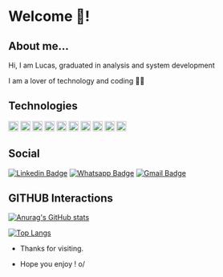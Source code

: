# Welcome 👋!
 
## About me...

Hi, I am Lucas, graduated in analysis and system development

I am a lover of technology and coding :man_technologist:
 
 
## Technologies
<code><img height="20" src="https://img.shields.io/badge/java-%23ED8B00.svg?style=for-the-badge&logo=java&logoColor=white"></code>
<code><img height="20" src="https://img.shields.io/badge/JavaScript-323330?style=for-the-badge&logo=javascript&logoColor=F7DF1E"></code>
<code><img height="20" src="https://img.shields.io/badge/TypeScript-007ACC?style=for-the-badge&logo=typescript&logoColor=white"></code>
<code><img height="20" src="https://img.shields.io/badge/angular-%23DD0031.svg?style=for-the-badge&logo=angular&logoColor=white"></code>
<code><img height="20" src="https://img.shields.io/badge/React-20232A?style=for-the-badge&logo=react&logoColor=61DAFB"></code>
<code><img height="20" src="https://img.shields.io/badge/React_Native-20232A?style=for-the-badge&logo=react&logoColor=61DAFB"></code>
<code><img height="20" src="https://img.shields.io/badge/HTML5-E34F26?style=for-the-badge&logo=html5&logoColor=white"></code>
<code><img height="20" src="https://img.shields.io/badge/PostgreSQL-316192?style=for-the-badge&logo=postgresql&logoColor=white"></code>
<code><img height="20" top="20px" src="https://img.shields.io/badge/Oracle-F80000?style=for-the-badge&logo=oracle&logoColor=white"></code>
<code><img height="20" src="https://img.shields.io/badge/-Stackoverflow-FE7A16?style=for-the-badge&logo=stack-overflow&logoColor=white"></code>



## Social

[![Linkedin Badge](https://img.shields.io/badge/-LinkedIn-blue?style=flat-square&logo=Linkedin&logoColor=white&link=https://www.linkedin.com/in/lucasgabrieljesus/)](https://www.linkedin.com/in/lucasgabrieljesus/)
[![Whatsapp Badge](https://img.shields.io/badge/-Whatsapp-4CA143?style=flat-square&labelColor=4CA143&logo=whatsapp&logoColor=white&link=https://api.whatsapp.com/send?phone=5565993464850&text=Ol%C3%A1%2C%20tudo%20bem%3F)](https://api.whatsapp.com/send?phone=5565993464850&text=Ol%C3%A1%2C%20tudo%20bem%3F)
[![Gmail Badge](https://img.shields.io/badge/-Gmail-c14438?style=flat-square&logo=Gmail&logoColor=white&link=mailto:lucasjesusone@gmail.com)](mailto:lucasjesusone@gmail.com)

## GITHUB Interactions
[![Anurag's GitHub stats](https://github-readme-stats.vercel.app/api?username=lucasjesusone)](https://github.com/anuraghazra/github-readme-stats)

[![Top Langs](https://github-readme-stats.vercel.app/api/top-langs/?username=anuraghazra&layout=compact)](https://github.com/anuraghazra/github-readme-stats)
 
- Thanks for visiting.  
 
- Hope you enjoy ! o/
